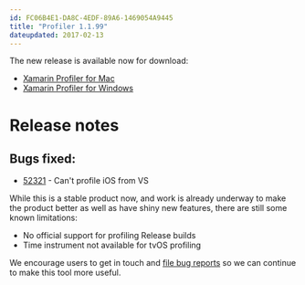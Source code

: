 ```yaml
---
id: FC06B4E1-DA8C-4EDF-89A6-1469054A9445
title: "Profiler 1.1.99"
dateupdated: 2017-02-13
---
```



The new release is available now for download:

* [Xamarin Profiler for Mac](https://dl.xamarin.com/profiler/profiler-mac-1.1.99-2.pkg)
* [Xamarin Profiler for Windows](https://dl.xamarin.com/profiler/XamarinProfiler.Windows.Installer.1.1.99-2.msi)

# Release notes

## Bugs fixed:

* [52321](https://bugzilla.xamarin.com/show_bug.cgi?id=52321) - Can't profile iOS from VS


While this is a stable product now, and work is already underway to make the product better as well as
have shiny new features, there are still some known limitations:

* No official support for profiling Release builds
* Time instrument not available for tvOS profiling

We encourage users to get in touch and [file bug reports](https://bugzilla.xamarin.com/enter_bug.cgi?product=Profiler) so we can continue to make this tool more useful.

